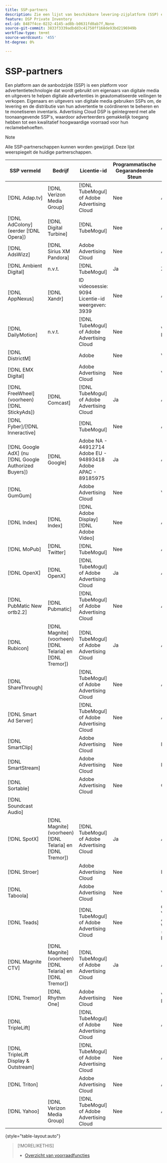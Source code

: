 ```yaml
---
title: SSP-partners
description: Zie een lijst van beschikbare levering-zijplatform (SSP) en open uitwisselingspartners.
feature: DSP Private Inventory
exl-id: 8487f4ce-0232-4145-ad8b-b0631fd0ab7f,None
source-git-commit: 3833f3339adbdd3c41750ff168de93bd2196949b
workflow-type: tm+mt
source-wordcount: '455'
ht-degree: 0%

---
```


# SSP-partners

Een platform aan de aanbodzijde (SSP) is een platform voor advertentietechnologie dat wordt gebruikt om eigenaars van digitale media en uitgevers te helpen digitale advertenties in geautomatiseerde veilingen te verkopen. Eigenaars en uitgevers van digitale media gebruiken SSPs om, de levering en de distributie van hun advertentie te coördineren te beheren en te monetiseren inventaris. Advertising Cloud DSP is geïntegreerd met alle toonaangevende SSP&#39;s, waardoor adverteerders gemakkelijk toegang hebben tot een kwalitatief hoogwaardige voorraad voor hun reclamebehoeften.

>[!NOTE]
>
>Alle SSP-partnerschappen kunnen worden gewijzigd. Deze lijst weerspiegelt de huidige partnerschappen.

| SSP vermeld | Bedrijf | Licentie-id | Programmatische Gegarandeerde Steun | Regio | Ondersteunde valuta | Video-desktop | Video mobiel | Video-tv | Bureaublad weergeven | Mobiele weergave | Oorspronkelijke weergave | Audiodesktop en mobiel |
|--- |--- |--- |--- |--- |--- |--- |--- |--- |--- |--- |--- |--- |
| [!DNL Adap.tv] | [!DNL Verizon Media Group] | [!DNL TubeMogul] of Adobe Advertising Cloud | Nee | Algemeen | USD | X | X | X |  |  |  |  |
| [!DNL AdColony] (eerder [!DNL Opera]) | [!DNL Digital Turbine] | [!DNL TubeMogul] | Nee | Algemeen | USD |  | x |  |  |  |  |  |
| [!DNL AdsWizz] | [!DNL Sirius XM Pandora] | Adobe Advertising Cloud | Nee | Algemeen | USD, EUR, GBP |  |  |  |  |  |  | x |
| [!DNL Ambient Digital] | n.v.t. | [!DNL TubeMogul] | Ja | ZEE | USD |  | x |  | x |  |  | x |
| [!DNL AppNexus] | [!DNL Xandr] | ID videosessie: 9094<br>Licentie-id weergeven: 3939 | Nee | Algemeen | USD | x | x | x | x | x |  |  |
| [!DNL DailyMotion] | n.v.t. | [!DNL TubeMogul] of Adobe Advertising Cloud | Nee | VS + EMEA | USD, EUR | x | x | x |  |  |  |  |
| [!DNL DistrictM] |  | Adobe | Nee | VS/CA | USD |  |  |  | x | x |  |  |
| [!DNL EMX Digital] |  | Adobe Advertising Cloud | Nee | VS/CA | USD | x | x | x |  |  |  |  |
| [!DNL FreeWheel] (voorheen) [!DNL StickyAds]) | [!DNL Comcast] | [!DNL TubeMogul] of Adobe Advertising Cloud | Ja | Algemeen | USD, EUR, AUD, GBP | x | x | x |  |  |  |  |
| [!DNL Fyber]/[!DNL Inneractive] |  | [!DNL TubeMogul] | Nee | Algemeen | USD | x | x |  |  |  |  |  |
| [!DNL Google AdX] (nu [!DNL Google Authorized Buyers]) | [!DNL Google] | Adobe NA - 44912714<br>Adobe EU - 94893418<br>Adobe APAC - 89185975 | Ja | Algemeen | USD, BRL | x | x | x | x | x |  | x |
| [!DNL GumGum] |  | Adobe Advertising Cloud | Nee | VS/CA | USD | x | x |  | x | x |  |  |
| [!DNL Index] | [!DNL Index] | [!DNL Adobe Display]<br>[!DNL Adobe Video] | Nee | Algemeen | USD | x | x | x | x | x |  |  |
| [!DNL MoPub] | [!DNL Twitter] | [!DNL TubeMogul] | Nee | Algemeen | USD |  | x |  |  |  |  |  |
| [!DNL OpenX] | [!DNL OpenX] | [!DNL TubeMogul] of Adobe Advertising Cloud | Ja | Algemeen | USD | x |  |  | x | x |  |  |
| [!DNL PubMatic New ortb2.2] | [!DNL Pubmatic] | [!DNL TubeMogul] of Adobe Advertising Cloud | Nee | Algemeen | USD | x | x | x | x | x |  |  |
| [!DNL Rubicon] | [!DNL Magnite] (voorheen) [!DNL Telaria] en [!DNL Tremor]) | [!DNL TubeMogul] of Adobe Advertising Cloud | Ja | Algemeen | USD | x | x | x | x | x |  | x |
| [!DNL ShareThrough] |  | [!DNL TubeMogul] of Adobe Advertising Cloud | Nee | Algemeen | USD | x | x |  | x | x | x |  |
| [!DNL Smart Ad Server] |  | [!DNL TubeMogul] of Adobe Advertising Cloud | Nee | Algemeen | USD, EUR | x | x |  | x | x |  |  |
| [!DNL SmartClip] |  | Adobe Advertising Cloud | Nee | EMEA | Alle valuta&#39;s | x | x | x | x | x |  |  |
| [!DNL SmartStream] |  | Adobe Advertising Cloud | Nee | EMEA | EUR, USD | x | x |  |  |  |  |  |
| [!DNL Sortable] |  | Adobe Advertising Cloud | Nee | CA | USD |  |  |  | x | x |  |  |
| [!DNL Soundcast Audio] |  |  |  |  |  |  |  |  |  |  |  |  |
| [!DNL SpotX] | [!DNL Magnite] (voorheen) [!DNL Telaria] en [!DNL Tremor]) | [!DNL TubeMogul] of Adobe Advertising Cloud | Ja | Algemeen | USD | x | x | x |  |  |  |  |
| [!DNL Stroer] |  | Adobe Advertising Cloud | Nee | EMEA | USD | x | x |  | x | x |  |  |
| [!DNL Taboola] |  | Adobe Advertising Cloud | Nee | VS/CA | USD | x | x |  |  |  |  |  |
| [!DNL Teads] |  | [!DNL TubeMogul] of Adobe Advertising Cloud | Nee | Outstream Video = Algemeen<br>Weergave = NA + EMEA | USD | x | x |  | x | x |  |  |
| [!DNL Magnite CTV] | [!DNL Magnite] (voorheen) [!DNL Telaria] en [!DNL Tremor]) | [!DNL TubeMogul] of Adobe Advertising Cloud | Ja | Algemeen | AUD, USD | x | x | x |  |  |  |  |
| [!DNL Tremor] | [!DNL Rhythm One] | Adobe Advertising Cloud | Nee | VS + EMEA | USD | x | x |  |  |  |  |  |
| [!DNL TripleLift] |  | [!DNL TubeMogul] of Adobe Advertising Cloud | Nee | Algemeen | USD |  |  |  |  |  | x |  |
| [!DNL TripleLift Display & Outstream] |  | [!DNL TubeMogul] of Adobe Advertising Cloud | Nee | Algemeen | USD | x | x |  | x | x |  |  |
| [!DNL Triton] |  | Adobe Advertising Cloud | Nee | Algemeen | USD |  |  |  |  |  |  | x |
| [!DNL Yahoo] | [!DNL Verizon Media Group] | [!DNL TubeMogul] of Adobe Advertising Cloud | Nee | Algemeen | USD |  |  |  | x | x |  |  |

{style=&quot;table-layout:auto&quot;}

>[!MORELIKETHIS]
>
>* [Overzicht van voorraadfuncties](inventory-overview.md)

